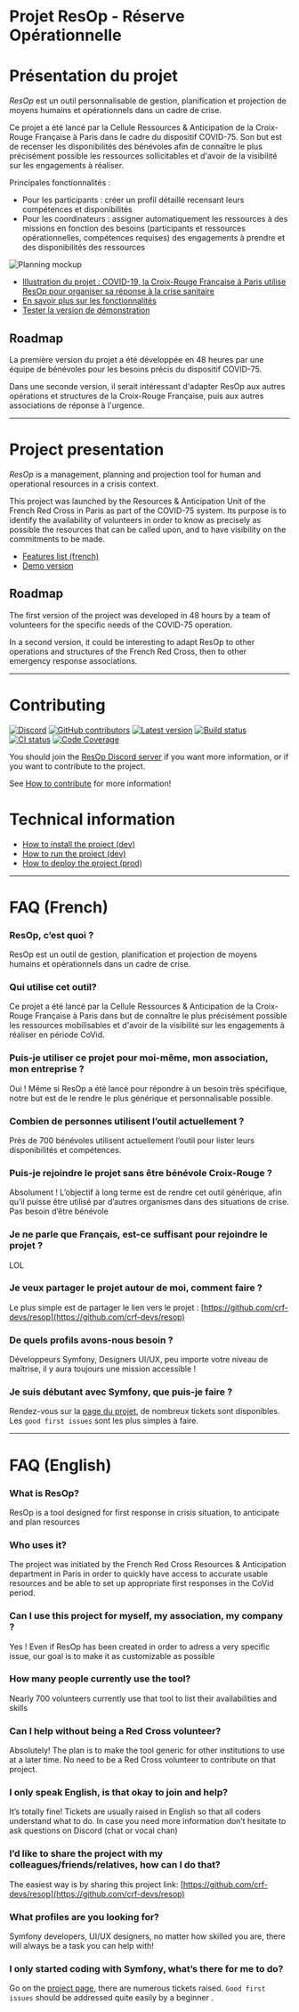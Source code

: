 # Projet ResOp - Réserve Opérationnelle

# Présentation du projet

*ResOp* est un outil personnalisable de gestion, planification et projection de moyens humains et opérationnels dans un cadre de crise.

Ce projet a été lancé par la Cellule Ressources & Anticipation de la Croix-Rouge Française à Paris dans le cadre du dispositif COVID-75.
Son but est de recenser les disponibilités des bénévoles afin de connaître le plus précisément possible les ressources sollicitables
et d'avoir de la visibilité sur les engagements à réaliser.

Principales fonctionnalités :
- Pour les participants : créer un profil détaillé recensant leurs compétences et disponibilités
- Pour les coordinateurs : assigner automatiquement les ressources à  des missions en fonction des besoins
  (participants et ressources opérationnelles, compétences requises)
  des engagements à prendre et des disponibilités des ressources

![Planning mockup](https://raw.githubusercontent.com/crf-devs/resop/master/docs/img/planning-mockup.png)

- [Illustration du projet : COVID-19, la Croix-Rouge Française à Paris utilise ResOp pour organiser sa réponse à la crise sanitaire](docs/usecase-fr.md)
- [En savoir plus sur les fonctionnalités](docs/features-fr.md)
- [Tester la version de démonstration](docs/features-fr.md)

## Roadmap

La première version du projet a été développée en 48 heures par une équipe de bénévoles pour les besoins précis du dispositif COVID-75.

Dans une seconde version, il serait intéressant d'adapter ResOp aux autres opérations et structures de la Croix-Rouge Française,
puis aux autres associations de réponse à l'urgence.

-----

# Project presentation

*ResOp* is a management, planning and projection tool for human and operational resources in a crisis context.

This project was launched by the Resources & Anticipation Unit of the French Red Cross in Paris as part of the COVID-75 system.
Its purpose is to identify the availability of volunteers in order to know as precisely as possible the resources that can be called upon,
and to have visibility on the commitments to be made.

- [Features list (french)](docs/features-fr.md)
- [Demo version](docs/features-fr.md)

## Roadmap

The first version of the project was developed in 48 hours by a team of volunteers for the specific needs of the COVID-75 operation.

In a second version, it could be interesting to adapt ResOp to other operations and structures of the French Red Cross,
then to other emergency response associations.

-----

# Contributing

[![Discord](https://discordapp.com/api/guilds/690879735957553152/widget.png)](https://discord.gg/ZyzeSq5)
[![GitHub contributors](https://img.shields.io/github/contributors-anon/crf-devs/resop)](https://github.com/crf-devs/resop/graphs/contributors)
[![Latest version](https://img.shields.io/github/v/tag/crf-devs/resop)](https://github.com/crf-devs/resop/releases)
[![Build status](https://github.com/crf-devs/resop/workflows/build/badge.svg)](https://github.com/crf-devs/resop/actions?query=workflow%3Abuild)
[![CI status](https://github.com/crf-devs/resop/workflows/CI/badge.svg)](https://github.com/crf-devs/resop/actions?query=branch%3Amaster)
[![Code Coverage](https://codecov.io/gh/crf-devs/resop/branch/master/graph/badge.svg)](https://codecov.io/gh/crf-devs/resop)

You should join the [ResOp Discord server](https://discord.gg/ZyzeSq5) if you want more information, or if you want to contribute to the project.

See [How to contribute](docs/CONTRIBUTING.md) for more information!

# Technical information

- [How to install the project (dev)](docs/technical.md)
- [How to run the project (dev)](docs/technical.md#run)
- [How to deploy the project (prod)](docs/technical.md#built-docker-images)

---

# FAQ (French)

### ResOp, c’est quoi ?
ResOp est un outil de gestion, planification et projection de moyens humains et opérationnels dans un cadre de crise.

###	Qui utilise cet outil?
Ce projet a été lancé par la Cellule Ressources & Anticipation de la Croix-Rouge Française à Paris dans but de connaître le plus précisément possible
les ressources mobilisables et d'avoir de la visibilité sur les engagements à réaliser en période CoVid.

### Puis-je utiliser ce projet pour moi-même, mon association, mon entreprise ?
Oui ! Même si ResOp a été lancé pour répondre à un besoin très spécifique, notre but est de le rendre le plus générique et personnalisable possible.

### Combien de personnes utilisent l’outil actuellement ?
Près de 700 bénévoles utilisent actuellement l’outil pour lister leurs disponibilités et compétences.

### Puis-je rejoindre le projet sans être bénévole Croix-Rouge ?
Absolument ! L’objectif à long terme est de rendre cet outil générique, afin qu’il puisse être utilisé par d’autres organismes dans des situations de crise.
Pas besoin d’être bénévole

###	Je ne parle que Français, est-ce suffisant pour rejoindre le projet ?
LOL

### Je veux partager le projet autour de moi, comment faire ?
Le plus simple est de partager le lien vers le projet : [https://github.com/crf-devs/resop](https://github.com/crf-devs/resop)

### De quels profils avons-nous besoin ?
Développeurs Symfony, Designers UI/UX, peu importe votre niveau de maîtrise, il y aura toujours une mission accessible !

### Je suis débutant avec Symfony, que puis-je faire ?
Rendez-vous sur la [page du projet](https://github.com/crf-devs/resop ), de nombreux tickets sont disponibles.
Les `good first issues` sont les plus simples à faire.

---

# FAQ (English)

### What is ResOp?
ResOp is a tool designed for first response in crisis situation, to anticipate and plan resources

### Who uses it?
The project was initiated by the French Red Cross Resources & Anticipation department in Paris in order to quickly have access to accurate
usable resources and be able to set up appropriate first responses in the CoVid period.

### Can I use this project for myself, my association, my company ?
Yes ! Even if ResOp has been created in order to adress a very specific issue, our goal is to make it as customizable as possible

### How many people currently use the tool?
Nearly 700 volunteers currently use that tool to list their availabilities and skills

### Can I help without being a Red Cross volunteer?
Absolutely!  The plan is to make the tool generic for other institutions to use at a later time.
No need to be a Red Cross volunteer to contribute on that project.

### I only speak English, is that okay to join and help?
It’s totally fine! Tickets are usually raised in English so that all coders understand what to do. In case you need more information
don’t hesitate to ask questions on Discord (chat or vocal chan)

### I’d like to share the project with my colleagues/friends/relatives, how can I do that?
The easiest way is by sharing this project link: [https://github.com/crf-devs/resop](https://github.com/crf-devs/resop)

### What profiles are you looking for?
Symfony developers, UI/UX designers, no matter how skilled you are, there will always be a task you can help with!

### I only started coding with Symfony, what’s there for me to do?
Go on the [project page](https://github.com/crf-devs/resop ), there are numerous tickets raised.
`Good first issues` should be addressed quite easily by a beginner .
